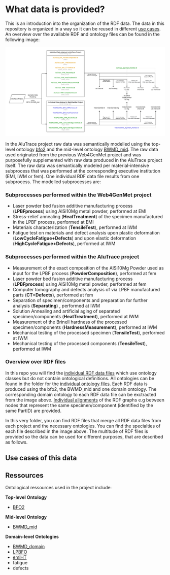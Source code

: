 # What data is provided?
This is an introduction into the organization of the RDF data. The data in this repository is organized in a way so it can be reused in different [use cases](#Use-cases-of-this-data). An overview over the available RDF and ontology files can be found in the following image:

![Datafiles](https://github.com/Mat-O-Lab/AluTrace-Data-and-Documentation/blob/main/doc/Datafiles.png?raw=true)

In the AluTrace project raw data was semantically modelled using the top-level ontology [bfo2](https://github.com/bfo-ontology/BFO/wiki#news-bfo-20-now-released) and the mid-level ontology [BWMD_mid](https://matportal.org/ontologies/BWMD-MID). The raw data used originated from the previous Web4GenMet project and was purposefully supplemented with raw data produced in the AluTrace project itself. The raw data was semantically modeled per material-intensive subprocess that was performed at the corresponding executive institution (EMI, IWM or fem). One individual RDF data file results from one subprocess. The modelled subprocesses are:

### Subprocesses performed within the Web4GenMet project
- Laser powder bed fusion additive manufacturing process (**LPBFprocess**) using AlSi10Mg metal powder, performed at EMI
- Stress-relief annealing (**HeatTreatment**) of the specimen manufactured in the LPBF process, performed at EMI
- Materials characterization (**TensileTest**), performed at IWM
- Fatigue test on materials and defect analysis upon plastic deformation (**LowCycleFatigue+Defects**) and upon elastic deformation (**HighCycleFatigue+Defects**), performed at IWM

### Subprocesses performed within the AluTrace project
- Measurement of the exact composition of the AlSi10Mg Powder used as input for the LPBF process (**PowderComposition**), performed at fem
- Laser powder bed fusion additive manufacturing process (**LPBFprocess**) using AlSi10Mg metal powder, performed at fem
- Computer tomography and defects analysis of via LPBF manufactured parts (**CT+Defects**), performed at fem
- Separation of specimen/components and preparation for further analysis (**Separating**) , performed at IWM
- Solution Annealing and artificial aging of separated specimen/components (**HeatTreatment**), performed at IWM
- Measurement of the Brinell hardness of the processed specimen/components (**HardnessMeasurement**), performed at IWM
- Mechanical testing of the processed specimen (**TensileTest**), performed at IWM
- Mechanical testing of the processed components (**TensileTest**), performed at IWM

### Overview over RDF files
In this repo you will find the [individual RDF data files](https://github.com/Mat-O-Lab/AluTrace-Data-and-Documentation/tree/main/src/RDF%20data%20and%20ontologies/individual%20RDF%20files) which use ontology classes but do not contain ontological definitions. All ontologies can be found in the folder for the [individual ontology files](https://github.com/Mat-O-Lab/AluTrace-Data-and-Documentation/tree/main/src/RDF%20data%20and%20ontologies/individual%20ontology%20files). Each RDF data is produced using the bfo2, the BWMD_mid and one domain ontology. The corresponding domain ontology to each RDF data file can be exctracted from the image above. [Individual alignments](https://github.com/Mat-O-Lab/AluTrace-Data-and-Documentation/tree/main/src/RDF%20data%20and%20ontologies/individual%20alignments) of the RDF graphs e.g between nodes that represent the same specimen/component (identified by the same PartID) are provided. 

In this very folder, you can find RDF files that merge all RDF data files from each project and the necessary ontologies. You can find the specialties of each file described in the image above. The multitude of RDF files is provided so the data can be used for different purposes, that are described as follows.

## Use cases of this data
<!-- - Play around with decetralization of knowledge graphs
- Play around with alignments
- play around with different reasoning rulesets
- play around not having a good reasoner
- play around not being able to resolve named graphs
- dont want to play around, just get me the tables!! -->

## Ressources
Ontological ressources used in the project include:  

**Top-level Ontology**  
- [BFO2](https://github.com/bfo-ontology/BFO/wiki#news-bfo-20-now-released)  
  
**Mid-level Ontology**  
- [BWMD_mid](https://matportal.org/ontologies/BWMD-MID)  
  
**Domain-level Ontologies**  
- [BWMD_domain](https://matportal.org/ontologies/BWMD-DOMAIN)
- [LPBFO](https://matportal.org/ontologies/LPBFO)
- [emiHT](https://gitlab.cc-asp.fraunhofer.de/EMI_datamanagement/LPBFO/-/raw/emiHT/EMIHT_ontology.owl) 
- fatigue
- defects





